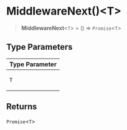 # MiddlewareNext()\<T\>

> **MiddlewareNext**\<`T`\> = () => `Promise`\<`T`\>

## Type Parameters

<table>
<thead>
<tr>
<th>Type Parameter</th>
</tr>
</thead>
<tbody>
<tr>
<td>

`T`

</td>
</tr>
</tbody>
</table>

## Returns

`Promise`\<`T`\>
